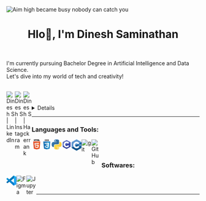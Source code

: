 ![Aim high became busy nobody can catch you](https://www.google.com/search?client=ms-android-oppo-rvo3&sca_esv=3cd05f168dae64b7&sxsrf=ACQVn08dKcaSJ8ldeU92KR84pUqnowKjHA:1710422779649&q=aim+high+become+busy+nobody+can+catch+you+images&uds=AMwkrPsxSHj2U9oQimstH2LxC3kNcI8SI4PQqjMT1Qc0m2ChuMvPfTM-FCuCSVpdodJwn9lRshA1YP388wWGff7xJs79JyRlhYEGX27bFSYgVsEiMLudRv2uyyvRW56PG_Z1NlQahgSd9PUGflrVhpaGovhyjsTcJXR2UIWHS7WVaV3q4pZEnpW90N4Supig0MTiElvzMycM2_fYv260grnhUFqimj98TJwR7BLqYJn4YBEkW_LN2uqFR2vhylztRN_2FDwsbkWIW6Pk8tELMzIy2PD3X8FTePhwluOksgUoXlZmwuVTk9--oV5a51pkkJnBTHW0nVd2BCnjbcr4hbcAXu3pPfHJDw&udm=2&prmd=ivsnbmtz&sa=X&ved=2ahUKEwiW98ix7fOEAxUGbmwGHcbOBPUQtKgLegQIExAB&biw=360&bih=708&dpr=3#vhid=ACeEEswLzc6E8M&vssid=mosaic)



## <h1 align="center">Hlo👋, I'm Dinesh Saminathan </h1>
<br />

<p>I'm currently pursuing Bachelor Degree in Artificial Intelligence and Data Science.<br> Let's dive into my world of tech and creativity!</p>
<br />
<a href="https://www.linkedin.com/in/dineshsaminathan/" target="_blank"><img align="left" alt="Dinesh S | LinkedIn" width="22px" src="https://thumbs.dreamstime.com/b/web-184355984.jpg" />
<a href="https://www.instagram.com/dines_s_?igsh=MWljN3pvNDlqcmUzYQ==" target="_blank"><img align="left" alt="Dinesh S | Instagram" width="22px" src="https://seeklogo.com/images/I/instagram-logo-1494D6FE63-seeklogo.com.png" />
<a href="https://www.hackerrank.com/profile/927621bad011?" target="_blank"><img align="left" alt="Dinesh S | Hackerrank" width="22px" src="https://upload.wikimedia.org/wikipedia/commons/thumb/4/40/HackerRank_Icon-1000px.png/800px-HackerRank_Icon-1000px.png" />

<br />
<br/>
<div>
<details>
  <summary>More about me 😎</summary>

- 🔭 I’m currently on a journey to build AI Model

- 🌱 I’m currently learning Machine Learning

- 💬 Ask me about SQL

- 📫 Reach me out at dineshsaminathan29@gmail.com

</details>

---

### Languages and Tools:


<img align="left" alt="HTML5" width="26px" src="https://raw.githubusercontent.com/github/explore/80688e429a7d4ef2fca1e82350fe8e3517d3494d/topics/html/html.png" /></a>
<img align="left" alt="CSS3" width="26px" src="https://raw.githubusercontent.com/github/explore/80688e429a7d4ef2fca1e82350fe8e3517d3494d/topics/css/css.png" /></a>
<img align="left" alt="Python" width="26px" src="https://github.com/Aakarsh-B/trying-repos/blob/master/python-5.svg?raw=true"/> </a>
<img align="left" alt="C" width="26px" src="https://github.com/Aakarsh-B/trying-repos/blob/master/c-programming.png"/> </a>
<img align="left" alt="C++" width="26px" src="https://github.com/Aakarsh-B/trying-repos/blob/master/c++.png"/> </a>
<img align="left" alt="git" width="26px" src="https://www.vectorlogo.zone/logos/git-scm/git-scm-icon.svg"/> </a>
<img align="left" alt="GitHub" width="26px" src="https://static-00.iconduck.com/assets.00/github-icon-512x497-oppthre2.png" />
<br />
<br />
### Softwares:

<img align="left" alt="Visual Studio Code" width="26px" src="https://raw.githubusercontent.com/github/explore/80688e429a7d4ef2fca1e82350fe8e3517d3494d/topics/visual-studio-code/visual-studio-code.png" />
<img align="left" alt="Figma" width="26px" src="https://cdn4.iconfinder.com/data/icons/logos-brands-in-colors/3000/figma-logo-512.png" />
<img align="left" alt="Jupyter" width="26px" src="https://technology.amis.nl/wp-content/uploads/2020/11/image_thumb-27.png" />



<br />
<br />

---









